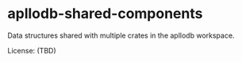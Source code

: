 # apllodb-shared-components

Data structures shared with multiple crates in the apllodb workspace.

License: (TBD)
